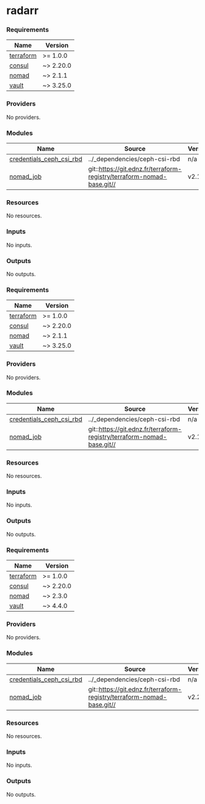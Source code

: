 # radarr

<!-- BEGINNING OF PRE-COMMIT-TERRAFORM DOCS HOOK -->
### Requirements

| Name | Version |
|------|---------|
| <a name="requirement_terraform"></a> [terraform](#requirement_terraform) | >= 1.0.0 |
| <a name="requirement_consul"></a> [consul](#requirement_consul) | ~> 2.20.0 |
| <a name="requirement_nomad"></a> [nomad](#requirement_nomad) | ~> 2.1.1 |
| <a name="requirement_vault"></a> [vault](#requirement_vault) | ~> 3.25.0 |

### Providers

No providers.

### Modules

| Name | Source | Version |
|------|--------|---------|
| <a name="module_credentials_ceph_csi_rbd"></a> [credentials_ceph_csi_rbd](#module_credentials_ceph_csi_rbd) | ../_dependencies/ceph-csi-rbd | n/a |
| <a name="module_nomad_job"></a> [nomad_job](#module_nomad_job) | git::https://git.ednz.fr/terraform-registry/terraform-nomad-base.git// | v2.1.0 |

### Resources

No resources.

### Inputs

No inputs.

### Outputs

No outputs.
<!-- END OF PRE-COMMIT-TERRAFORM DOCS HOOK -->
<!-- BEGINNING OF PRE-COMMIT-OPENTOFU DOCS HOOK -->
### Requirements

| Name | Version |
|------|---------|
| <a name="requirement_terraform"></a> [terraform](#requirement_terraform) | >= 1.0.0 |
| <a name="requirement_consul"></a> [consul](#requirement_consul) | ~> 2.20.0 |
| <a name="requirement_nomad"></a> [nomad](#requirement_nomad) | ~> 2.1.1 |
| <a name="requirement_vault"></a> [vault](#requirement_vault) | ~> 3.25.0 |

### Providers

No providers.

### Modules

| Name | Source | Version |
|------|--------|---------|
| <a name="module_credentials_ceph_csi_rbd"></a> [credentials_ceph_csi_rbd](#module_credentials_ceph_csi_rbd) | ../_dependencies/ceph-csi-rbd | n/a |
| <a name="module_nomad_job"></a> [nomad_job](#module_nomad_job) | git::https://git.ednz.fr/terraform-registry/terraform-nomad-base.git// | v2.1.0 |

### Resources

No resources.

### Inputs

No inputs.

### Outputs

No outputs.
<!-- END OF PRE-COMMIT-OPENTOFU DOCS HOOK -->
<!-- BEGIN_TF_DOCS -->
### Requirements

| Name | Version |
|------|---------|
| <a name="requirement_terraform"></a> [terraform](#requirement_terraform) | >= 1.0.0 |
| <a name="requirement_consul"></a> [consul](#requirement_consul) | ~> 2.20.0 |
| <a name="requirement_nomad"></a> [nomad](#requirement_nomad) | ~> 2.3.0 |
| <a name="requirement_vault"></a> [vault](#requirement_vault) | ~> 4.4.0 |

### Providers

No providers.

### Modules

| Name | Source | Version |
|------|--------|---------|
| <a name="module_credentials_ceph_csi_rbd"></a> [credentials_ceph_csi_rbd](#module_credentials_ceph_csi_rbd) | ../_dependencies/ceph-csi-rbd | n/a |
| <a name="module_nomad_job"></a> [nomad_job](#module_nomad_job) | git::https://git.ednz.fr/terraform-registry/terraform-nomad-base.git// | v2.2.0 |

### Resources

No resources.

### Inputs

No inputs.

### Outputs

No outputs.
<!-- END_TF_DOCS -->
